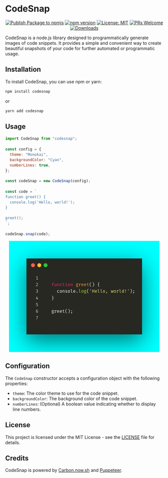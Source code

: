 # CodeSnap

<!-- markdownlint-disable MD029 -->
<!-- markdownlint-disable MD033 -->
<div align="center">

[![Publish Package to npmjs](https://github.com/francosion042/codesnap/actions/workflows/npm-publish.yml/badge.svg)](https://github.com/francosion042/codesnap/actions/workflows/npm-publish.yml) [![npm version](https://img.shields.io/npm/v/codesnap.svg?style=flat-square)](https://www.npmjs.org/package/codesnap) [![License: MIT](https://img.shields.io/badge/License-MIT-yellow.svg)](https://opensource.org/licenses/MIT) [![PRs Welcome](https://img.shields.io/badge/PRs-welcome-brightgreen.svg)](http://makeapullrequest.com) [![Downloads](https://img.shields.io/npm/dm/codesnap.svg)](https://www.npmjs.com/package/codesnap)

</div>

CodeSnap is a node.js library designed to programmatically generate images of code snippets. It provides a simple and convenient way to create beautiful snapshots of your code for further automated or programmatic usage.

## Installation

To install CodeSnap, you can use npm or yarn:

```bash
npm install codesnap
```

or

```bash
yarn add codesnap
```

## Usage

```javascript
import CodeSnap from "codesnap";

const config = {
  theme: "Monokai",
  backgroundColor: "Cyan",
  numberLines: true,
};

const codeSnap = new CodeSnap(config);

const code = `
function greet() {
  console.log('Hello, world!');
}

greet();
`;

codeSnap.snap(code);
```
<div align="center">
    <img src="examples/codeSnapshot-example.png" alt="example image">
</div>

## Configuration

The `CodeSnap` constructor accepts a configuration object with the following properties:

- `theme`: The color theme to use for the code snippet.
- `backgroundColor`: The background color of the code snippet.
- `numberLines`: (Optional) A boolean value indicating whether to display line numbers.

## License

This project is licensed under the MIT License - see the [LICENSE](LICENSE) file for details.

## Credits

CodeSnap is powered by [Carbon.now.sh](https://carbon.now.sh/) and [Puppeteer](https://github.com/puppeteer/puppeteer).

